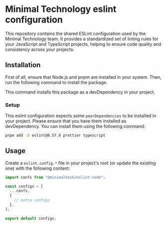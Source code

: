 # Minimal Technology eslint configuration

This repository contains the shared ESLint configuration used by the Minimal Technology team. It provides a standardized set of linting rules for your JavaScript and TypeScript projects, helping to ensure code quality and consistency across your projects.

## Installation

First of all, ensure that Node.js and pnpm are installed in your system. Then, run the following command to install the package.

This command installs this package as a devDependency in your project.

### Setup

This eslint configuration expects some `peerDependencies` to be installed in your project. Please ensure that you have them installed as devDependency.
You can install them using the following command:

```bash
pnpm add -D eslint@8.57.0 prettier typescript
```

## Usage

Create a `eslint.config.*` file in your project's root (or update the existing one) with the following content:

```ts
import confs from "@minimaltech/eslint-node";

const configs = [
  ...confs,
  {
    // extra configs
  },
];

export default configs;
```
